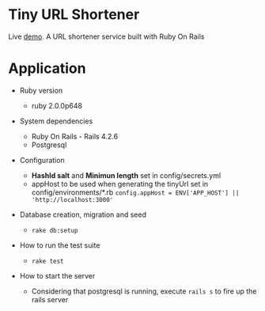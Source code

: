 # Tiny URL Shortener

Live [demo](https://scenic-hawaii-volcanoes-39639.herokuapp.com/). A URL shortener service built with Ruby On Rails

# Application

* Ruby version
  * ruby 2.0.0p648

* System dependencies
  * Ruby On Rails - Rails 4.2.6
  * Postgresql

* Configuration
  * **HashId salt** and **Minimun length** set in config/secrets.yml
  * appHost to be used when generating the tinyUrl set in config/environments/*.rb 
  `config.appHost = ENV['APP_HOST'] || 'http://localhost:3000'`
* Database creation, migration and seed
  * `rake db:setup`

* How to run the test suite
  * `rake test`

* How to start the server
  * Considering that postgresql is running, execute `rails s` to fire up the rails server
